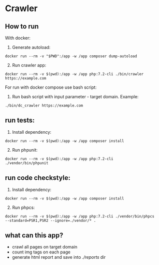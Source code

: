 # Crawler
## How to run
With docker:

1. Generate autoload:

``docker run --rm -v "$PWD":/app -w /app composer dump-autoload``

2. Run crawler app:

``docker run --rm -v $(pwd):/app -w /app php:7.2-cli ./bin/crawler https://example.com``

For run with docker compose use bash script:

1. Run bash script with input parameter - target domain. Example:

``./bin/dc_crawler https://example.com``

## run tests:

1. Install dependency:

``docker run --rm -v $(pwd):/app -w /app composer install``

2. Run phpunit:

``docker run --rm -v $(pwd):/app -w /app php:7.2-cli ./vendor/bin/phpunit``

## run code checkstyle:

1. Install dependency:

``docker run --rm -v $(pwd):/app -w /app composer install``

2. Run phpcs:

``docker run --rm -v $(pwd):/app -w /app php:7.2-cli ./vendor/bin/phpcs --standard=PSR1,PSR2 --ignore=./vendor/* .``


## what can this app?

* crawl all pages on target domain
* count img tags on each page
* generate html report and save into _./reports_ dir